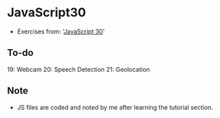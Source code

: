 # JavaScript30
* Exercises from: '[JavaScript 30](https://JavaScript30.com)'

## To-do 
19: Webcam
20: Speech Detection
21: Geolocation

## Note
* JS files are coded and noted by me after learning the tutorial section.
